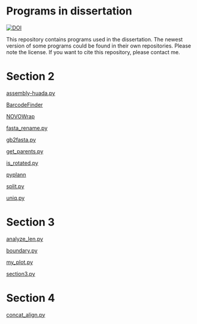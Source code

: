 # Programs in dissertation

[![DOI](https://zenodo.org/badge/397459856.svg)](https://zenodo.org/badge/latestdoi/397459856)

This repository contains programs used in the dissertation. The newest version
of some programs could be found in their own repositories. Please note the license. 
If you want to cite this repository, please contact me.

# Section 2

[assembly-huada.py](https://github.com/wpwupingwp/phd)

[BarcodeFinder](https://github.com/wpwupingwp/barcodefinder)

[NOVOWrap](https://github.com/wpwupingwp/novowrap)

[fasta_rename.py](https://github.com/wpwupingwp/rename)

[gb2fasta.py](https://github.com/wpwupingwp/rename)

[get_parents.py](https://github.com/wpwupingwp/aa)

[is_rotated.py](https://github.com/wpwupingwp/phd)

[pyplann](https://github.com/wpwupingwp/pyplann)

[split.py](https://github.com/wpwupingwp/python)

[uniq.py](https://github.com/wpwupingwp/rename)

# Section 3

[analyze_len.py](https://github.com/wpwupingwp/phd)

[boundary.py](https://github.com/wpwupingwp/phd)

[my_plot.py](https://github.com/wpwupingwp/phd)

[section3.py](https://github.com/wpwupingwp/phd)

# Section 4

[concat_align.py](https://github.com/wpwupingwp/phd)
